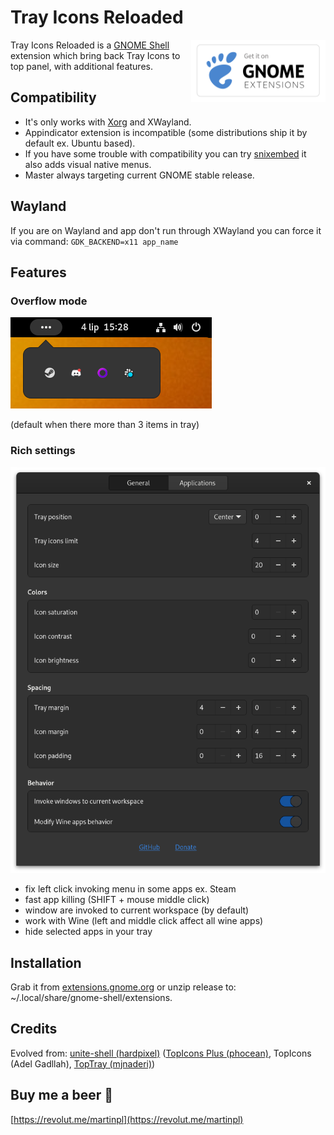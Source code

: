 # Tray Icons Reloaded

[<img src="https://raw.githubusercontent.com/andyholmes/gnome-shell-extensions-badge/master/get-it-on-ego.svg?sanitize=true" height="100" align="right">](https://extensions.gnome.org/extension/2890/tray-icons-reloaded/)
Tray Icons Reloaded is a [GNOME Shell](https://www.gnome.org/) extension which bring back Tray Icons to top panel, with additional features.

## Compatibility

- It's only works with [Xorg](https://wiki.archlinux.org/index.php/GDM#Use_Xorg_backend) and XWayland.
- Appindicator extension is incompatible (some distributions ship it by default ex. Ubuntu based).
- If you have some trouble with compatibility you can try [snixembed](https://git.sr.ht/~steef/snixembed) it also adds visual native menus.
- Master always targeting current GNOME stable release.

## Wayland

If you are on Wayland and app don't run through XWayland you can force it via command:
`GDK_BACKEND=x11 app_name`

## Features

### Overflow mode

<img src=".github/overflow.png">

(default when there more than 3 items in tray)

### Rich settings

<img src=".github/settings.png">

- fix left click invoking menu in some apps ex. Steam
- fast app killing (SHIFT + mouse middle click)
- window are invoked to current workspace (by default)
- work with Wine (left and middle click affect all wine apps)
- hide selected apps in your tray

## Installation

Grab it from [extensions.gnome.org](https://extensions.gnome.org/extension/2890/tray-icons-reloaded/) or unzip release to: ~/.local/share/gnome-shell/extensions.

## Credits

Evolved from: [unite-shell (hardpixel)](https://github.com/hardpixel/unite-shell) ([TopIcons Plus (phocean)](https://github.com/phocean/TopIcons-plus), TopIcons (Adel Gadllah), [TopTray (mjnaderi)](https://github.com/mjnaderi/TopTray))

## Buy me a beer 🍺

[https://revolut.me/martinpl](https://revolut.me/martinpl)
